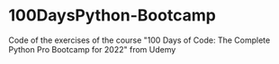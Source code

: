 # 100DaysPython-Bootcamp
Code of the exercises of the course "100 Days of Code: The Complete Python Pro Bootcamp for 2022" from Udemy
